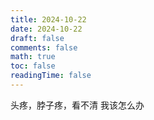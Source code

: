 ```yaml
---
title: 2024-10-22
date: 2024-10-22
draft: false
comments: false
math: true
toc: false
readingTime: false
---
```


头疼，脖子疼，看不清
我该怎么办